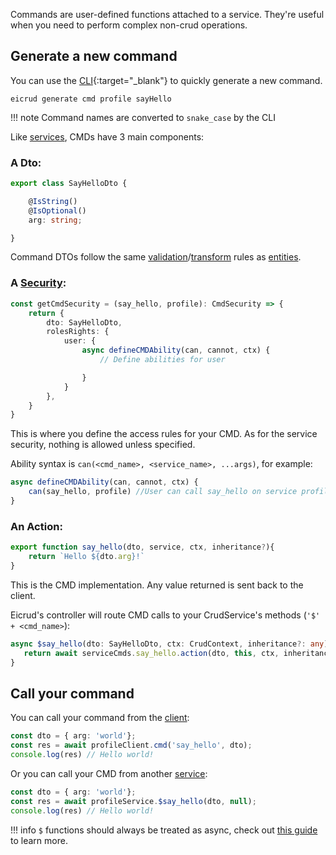 Commands are user-defined functions attached to a service. They're useful when you need to perform complex non-crud operations.

## Generate a new command

You can use the [CLI](https://www.npmjs.com/package/@eicrud/cli){:target="_blank"} to quickly generate a new command.

```
eicrud generate cmd profile sayHello
```
!!! note
    Command names are converted to `snake_case` by the CLI


Like [services](./definition.md), CMDs have 3 main components:

### A Dto:

```typescript title="say_hello.dto.ts"
export class SayHelloDto {

    @IsString()
    @IsOptional()
    arg: string;

}
```

Command DTOs follow the same [validation](../validation/definition.md)/[transform](../validation/transform.md) rules as [entities](./entity.md).

### A [Security](../security/definition.md):

```typescript title="say_hello.security.ts"
const getCmdSecurity = (say_hello, profile): CmdSecurity => { 
    return {
        dto: SayHelloDto,
        rolesRights: {
            user: {
                async defineCMDAbility(can, cannot, ctx) {
                    // Define abilities for user

                }
            }
        },
    }
}
```
This is where you define the access rules for your CMD. As for the service security, nothing is allowed unless specified.

Ability syntax is `can(<cmd_name>, <service_name>, ...args)`, for example:
```typescript
async defineCMDAbility(can, cannot, ctx) {
    can(say_hello, profile) //User can call say_hello on service profile
}
```

### An Action:
```typescript title="sayhello.action.ts"
export function say_hello(dto, service, ctx, inheritance?){
    return `Hello ${dto.arg}!`
}
```
This is the CMD implementation. Any value returned is sent back to the client.

Eicrud's controller will route CMD calls to your CrudService's methods (`'$' + <cmd_name>`):
```typescript title="profile.service.ts"
async $say_hello(dto: SayHelloDto, ctx: CrudContext, inheritance?: any) {
   return await serviceCmds.say_hello.action(dto, this, ctx, inheritance);
}
```
## Call your command

You can call your command from the [client](../client/setup.md):
```typescript 
const dto = { arg: 'world'};
const res = await profileClient.cmd('say_hello', dto);
console.log(res) // Hello world!
```

Or you can call your CMD from another [service](definition.md#import-your-service):
```typescript 
const dto = { arg: 'world'};
const res = await profileService.$say_hello(dto, null);
console.log(res) // Hello world!
```

!!! info
    `$` functions should always be treated as async, check out [this guide](../microservices/dollar-functions.md) to learn more.